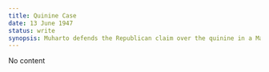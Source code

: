 ```yaml
---
title: Quinine Case
date: 13 June 1947 
status: write
synopsis: Muharto defends the Republican claim over the quinine in a Manila court. 
---
```

No content